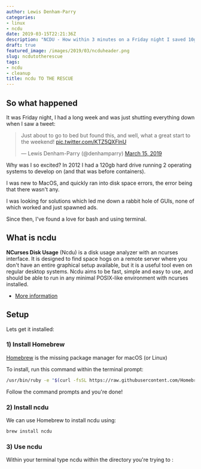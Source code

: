 ```yaml
---
author: Lewis Denham-Parry
categories:
- linux
- ncdu
date: 2019-03-15T22:21:36Z
description: "NCDU - How within 3 minutes on a Friday night I saved 10gb+ of space on my Mac"
draft: true
featured_image: /images/2019/03/ncduheader.png
slug: ncdutotherescue
tags:
- ncdu
- cleanup
title: ncdu TO THE RESCUE
---
```


## So what happened

It was Friday night, I had a long week and was just shutting everything down when I saw a tweet:

<blockquote class="twitter-tweet"><p lang="en" dir="ltr">Just about to go to bed but found this, and well, what a great start to the weekend! <a href="https://t.co/KTZ5QXFlnU">pic.twitter.com/KTZ5QXFlnU</a></p>&mdash; Lewis Denham-Parry (@denhamparry) <a href="https://twitter.com/denhamparry/status/1106680779256594433?ref_src=twsrc%5Etfw">March 15, 2019</a></blockquote> <script async src="https://platform.twitter.com/widgets.js" charset="utf-8"></script>

Why was I so excited?  In 2012 I had a 120gb hard drive running 2 operating systems to develop on (and that was before containers).

I was new to MacOS, and quickly ran into disk space errors, the error being that there wasn't any.

I was looking for solutions which led me down a rabbit hole of GUIs, none of which worked and just spawned ads.

Since then, I've found a love for bash and using terminal.

## What is ncdu

__NCurses Disk Usage__ (Ncdu) is a disk usage analyzer with an ncurses interface. It is designed to find space hogs on a remote server where you don't have an entire graphical setup available, but it is a useful tool even on regular desktop systems. Ncdu aims to be fast, simple and easy to use, and should be able to run in any minimal POSIX-like environment with ncurses installed.

* [More information](https://dev.yorhel.nl/ncdu)

## Setup

Lets get it installed:

### 1) Install Homebrew

[Homebrew](https://brew.sh) is the missing package manager for macOS (or Linux)

To install, run this command within the terminal prompt:

```bash
/usr/bin/ruby -e "$(curl -fsSL https://raw.githubusercontent.com/Homebrew/install/master/install)"
```

Follow the command prompts and you're done!

### 2) Install ncdu

We can use Homebrew to install ncdu using:

```bash
brew install ncdu
```

### 3) Use ncdu

Within your terminal type ncdu within the directory you're trying to :

